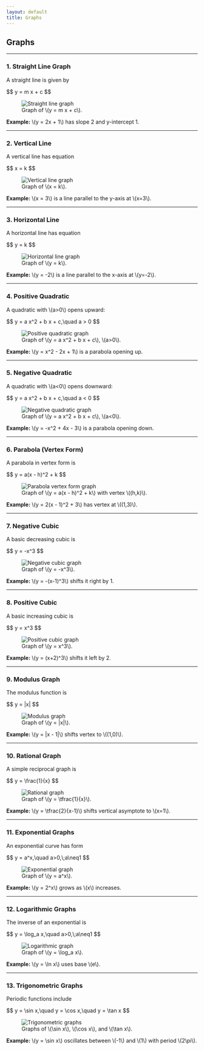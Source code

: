 ```yaml
---
layout: default
title: Graphs
---
```


<div>
  <h2>Graphs</h2>
  <hr>

  <h3>1. Straight Line Graph</h3>
  <p>A straight line is given by</p>
  <div>$$
    y = m x + c
  $$</div>
  <figure>
    <img src="{{ '/assets/images/graph01.svg' | relative_url }}" alt="Straight line graph">
    <figcaption>Graph of \(y = m x + c\).</figcaption>
  </figure>
  <p><strong>Example:</strong> \(y = 2x + 1\) has slope 2 and y-intercept 1.</p>

  <hr>

  <h3>2. Vertical Line</h3>
  <p>A vertical line has equation</p>
  <div>$$
    x = k
  $$</div>
  <figure>
    <img src="{{ '/assets/images/graph02.svg' | relative_url }}" alt="Vertical line graph">
    <figcaption>Graph of \(x = k\).</figcaption>
  </figure>
  <p><strong>Example:</strong> \(x = 3\) is a line parallel to the y-axis at \(x=3\).</p>

  <hr>

  <h3>3. Horizontal Line</h3>
  <p>A horizontal line has equation</p>
  <div>$$
    y = k
  $$</div>
  <figure>
    <img src="{{ '/assets/images/graph03.svg' | relative_url }}" alt="Horizontal line graph">
    <figcaption>Graph of \(y = k\).</figcaption>
  </figure>
  <p><strong>Example:</strong> \(y = -2\) is a line parallel to the x-axis at \(y=-2\).</p>

  <hr>

  <h3>4. Positive Quadratic</h3>
  <p>A quadratic with \(a>0\) opens upward:</p>
  <div>$$
    y = a x^2 + b x + c,\quad a > 0
  $$</div>
  <figure>
    <img src="{{ '/assets/images/graph04.svg' | relative_url }}" alt="Positive quadratic graph">
    <figcaption>Graph of \(y = a x^2 + b x + c\), \(a>0\).</figcaption>
  </figure>
  <p><strong>Example:</strong> \(y = x^2 - 2x + 1\) is a parabola opening up.</p>

  <hr>

  <h3>5. Negative Quadratic</h3>
  <p>A quadratic with \(a<0\) opens downward:</p>
  <div>$$
    y = a x^2 + b x + c,\quad a < 0
  $$</div>
  <figure>
    <img src="{{ '/assets/images/graph05.svg' | relative_url }}" alt="Negative quadratic graph">
    <figcaption>Graph of \(y = a x^2 + b x + c\), \(a<0\).</figcaption>
  </figure>
  <p><strong>Example:</strong> \(y = -x^2 + 4x - 3\) is a parabola opening down.</p>

  <hr>

  <h3>6. Parabola (Vertex Form)</h3>
  <p>A parabola in vertex form is</p>
  <div>$$
    y = a(x - h)^2 + k
  $$</div>
  <figure>
    <img src="{{ '/assets/images/graph06.svg' | relative_url }}" alt="Parabola vertex form graph">
    <figcaption>Graph of \(y = a(x - h)^2 + k\) with vertex \((h,k)\).</figcaption>
  </figure>
  <p><strong>Example:</strong> \(y = 2(x - 1)^2 + 3\) has vertex at \((1,3)\).</p>

  <hr>

  <h3>7. Negative Cubic</h3>
  <p>A basic decreasing cubic is</p>
  <div>$$
    y = -x^3
  $$</div>
  <figure>
    <img src="{{ '/assets/images/graph07.svg' | relative_url }}" alt="Negative cubic graph">
    <figcaption>Graph of \(y = -x^3\).</figcaption>
  </figure>
  <p><strong>Example:</strong> \(y = -(x-1)^3\) shifts it right by 1.</p>

  <hr>

  <h3>8. Positive Cubic</h3>
  <p>A basic increasing cubic is</p>
  <div>$$
    y = x^3
  $$</div>
  <figure>
    <img src="{{ '/assets/images/graph08.svg' | relative_url }}" alt="Positive cubic graph">
    <figcaption>Graph of \(y = x^3\).</figcaption>
  </figure>
  <p><strong>Example:</strong> \(y = (x+2)^3\) shifts it left by 2.</p>

  <hr>

  <h3>9. Modulus Graph</h3>
  <p>The modulus function is</p>
  <div>$$
    y = |x|
  $$</div>
  <figure>
    <img src="{{ '/assets/images/graph09.svg' | relative_url }}" alt="Modulus graph">
    <figcaption>Graph of \(y = |x|\).</figcaption>
  </figure>
  <p><strong>Example:</strong> \(y = |x - 1|\) shifts vertex to \((1,0)\).</p>

  <hr>

  <h3>10. Rational Graph</h3>
  <p>A simple reciprocal graph is</p>
  <div>$$
    y = \frac{1}{x}
  $$</div>
  <figure>
    <img src="{{ '/assets/images/graph10.svg' | relative_url }}" alt="Rational graph">
    <figcaption>Graph of \(y = \tfrac{1}{x}\).</figcaption>
  </figure>
  <p><strong>Example:</strong> \(y = \tfrac{2}{x-1}\) shifts vertical asymptote to \(x=1\).</p>

  <hr>

  <h3>11. Exponential Graphs</h3>
  <p>An exponential curve has form</p>
  <div>$$
    y = a^x,\quad a>0,\;a\neq1
  $$</div>
  <figure>
    <img src="{{ '/assets/images/graph11.svg' | relative_url }}" alt="Exponential graph">
    <figcaption>Graph of \(y = a^x\).</figcaption>
  </figure>
  <p><strong>Example:</strong> \(y = 2^x\) grows as \(x\) increases.</p>

  <hr>

  <h3>12. Logarithmic Graphs</h3>
  <p>The inverse of an exponential is</p>
  <div>$$
    y = \log_a x,\quad a>0,\;a\neq1
  $$</div>
  <figure>
    <img src="{{ '/assets/images/graph12.svg' | relative_url }}" alt="Logarithmic graph">
    <figcaption>Graph of \(y = \log_a x\).</figcaption>
  </figure>
  <p><strong>Example:</strong> \(y = \ln x\) uses base \(e\).</p>

  <hr>

  <h3>13. Trigonometric Graphs</h3>
  <p>Periodic functions include</p>
  <div>$$
    y = \sin x,\quad y = \cos x,\quad y = \tan x
  $$</div>
  <figure>
    <img src="{{ '/assets/images/graph13.svg' | relative_url }}" alt="Trigonometric graphs">
    <figcaption>Graphs of \(\sin x\), \(\cos x\), and \(\tan x\).</figcaption>
  </figure>
  <p><strong>Example:</strong> \(y = \sin x\) oscillates between \(-1\) and \(1\) with period \(2\pi\).</p>
</div>
